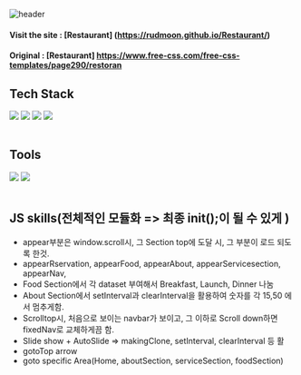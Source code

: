 ![header](https://capsule-render.vercel.app/api?type=wave&color=auto&height=300&section=header&text=Restaurant%20&fontSize=90)

#### Visit the site : [Restaurant] (https://rudmoon.github.io/Restaurant/)
#### Original : [Restaurant] https://www.free-css.com/free-css-templates/page290/restoran

## Tech Stack
<div>
 <img src="https://img.shields.io/badge/HTML5-orange?style=flat&logo=HTML5&logoColor=white"/>
 <img src="https://img.shields.io/badge/CSS3-blue?style=flat&logo=CSS3&logoColor=white"/>
 <img src="https://img.shields.io/badge/JavaScript-yellow?style=flat&logo=JavaScript&logoColor=white"/>
 <img src="https://img.shields.io/badge/jQuery-green?style=flat&logo=JavaScript&logoColor=white"/>
</div>
</br>

## Tools
<div>
 <img src="https://img.shields.io/badge/Visual Studio Code-skyblue?style=flat&logo=Visual Studio Code&logoColor=white"/>
 <img src="https://img.shields.io/badge/GitHub-black?style=flat&logo=GitHub&logoColor=white"/>
</div>
</br>


## JS skills(전체적인 모듈화 => 최종 init();이 될 수 있게 )
* appear부분은 window.scroll시, 그 Section top에 도달 시, 그 부분이 로드 되도록 한것.
* appearRservation, appearFood, appearAbout, appearServicesection, appearNav,
* Food Section에서 각 dataset 부여해서 Breakfast, Launch, Dinner 나눔
* About Section에서 setInterval과 clearInterval을 활용하여 숫자를 각 15,50 에서 멈추게함.
* Scrolltop시, 처음으로 보이는 navbar가 보이고, 그 이하로 Scroll down하면 fixedNav로 교체하게끔 함.
* Slide show + AutoSlide => makingClone, setInterval, clearInterval 등 활
* gotoTop arrow
* goto specific Area(Home, aboutSection, serviceSection, foodSection)
